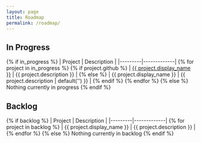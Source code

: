 ```yaml
---
layout: page
title: Roadmap
permalink: /roadmap/
---
```


## In Progress

{% if in_progress %}
| Project | Description |
|---------|-------------|
{% for project in in_progress %}
{% if project.github %}
| <a href='{{ project.github }}' target='_blank'>{{ project.display_name }}</a> | {{ project.description }} |
{% else %}
| {{ project.display_name }} | {{ project.description | default('') }} |
{% endif %}
{% endfor %}
{% else %}
Nothing currently in progress
{% endif %}

## Backlog

{% if backlog %}
| Project | Description |
|---------|-------------|
{% for project in backlog %}
| {{ project.display_name }} | {{ project.description }} |
{% endfor %}
{% else %}
Nothing currently in backlog
{% endif %}